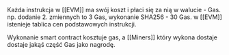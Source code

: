 Każda instrukcja w [[EVM]] ma swój koszt i płaci się za nią w walucie - Gas. np. dodanie 2. zmiennych to 3 Gas, wykonanie SHA256 - 30 Gas. w [[EVM]] istenieje tablica  cen podstawowych instrukcji. 

Wykonanie smart contract kosztuje gas, a [[Miners]] który wykona dostaje dostaje jakąś część Gas jako nagrodę.
